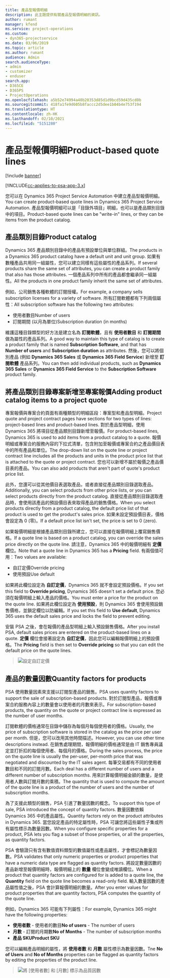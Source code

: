 ```yaml
---
title: 產品型報價明細
description: 此主題提供有關產品型報價明細的資訊。
author: rumant
manager: kfend
ms.service: project-operations
ms.custom:
- dyn365-projectservice
ms.date: 03/06/2019
ms.topic: article
ms.author: rumant
audience: Admin
search.audienceType:
- admin
- customizer
- enduser
search.app:
- D365CE
- D365PS
- ProjectOperations
ms.openlocfilehash: a5b52e74994a40b20353d85d1d9bcd59d435cd0b
ms.sourcegitcommit: 418fa1fe9d605b8faccc2d5dee1b04b4e753f194
ms.translationtype: HT
ms.contentlocale: zh-HK
ms.lasthandoff: 02/10/2021
ms.locfileid: "5151280"
---
```

# <a name="product-based-quote-lines"></a><span data-ttu-id="d765a-103">產品型報價明細</span><span class="sxs-lookup"><span data-stu-id="d765a-103">Product-based quote lines</span></span>

[!include [banner](../includes/psa-now-project-operations.md)]

[!INCLUDE[cc-applies-to-psa-app-3.x](../includes/cc-applies-to-psa-app-3x.md)]


<span data-ttu-id="d765a-104">您可以在 Dynamics 365 Project Service Automation 中建立產品型報價明細。</span><span class="sxs-lookup"><span data-stu-id="d765a-104">You can create product-based quote lines in Dynamics 365 Project Service Automation.</span></span> <span data-ttu-id="d765a-105">產品型報價明細可以是「目錄外項目」明細，也可以是產品類別目錄中的項目。</span><span class="sxs-lookup"><span data-stu-id="d765a-105">Product-based quote lines can be "write-in" lines, or they can be items from the product catalog.</span></span>

## <a name="product-catalog"></a><span data-ttu-id="d765a-106">產品類別目錄</span><span class="sxs-lookup"><span data-stu-id="d765a-106">Product catalog</span></span>

<span data-ttu-id="d765a-107">Dynamics 365 產品類別目錄中的產品有預設單位與單位群組。</span><span class="sxs-lookup"><span data-stu-id="d765a-107">The products in a Dynamics 365 product catalog have a default unit and unit group.</span></span> <span data-ttu-id="d765a-108">如果有數種產品共用同一組屬性，您可以建立同樣有這些屬性的產品系列。</span><span class="sxs-lookup"><span data-stu-id="d765a-108">If several products share the same set of attributes, you can create a product family that also has those attributes.</span></span> <span data-ttu-id="d765a-109">一個產品系列中所有的產品都會繼承同一組屬性。</span><span class="sxs-lookup"><span data-stu-id="d765a-109">All the products in one product family inherit the same set of attributes.</span></span>

<span data-ttu-id="d765a-110">例如，公司銷售各種軟體的訂閱授權。</span><span class="sxs-lookup"><span data-stu-id="d765a-110">For example, a company sells subscription licenses for a variety of software.</span></span> <span data-ttu-id="d765a-111">所有訂閱軟體都有下列兩個屬性：</span><span class="sxs-lookup"><span data-stu-id="d765a-111">All subscription software has the following two attributes:</span></span>

- <span data-ttu-id="d765a-112">使用者數目</span><span class="sxs-lookup"><span data-stu-id="d765a-112">Number of users</span></span> 
- <span data-ttu-id="d765a-113">訂閱期間 (以月為單位)</span><span class="sxs-lookup"><span data-stu-id="d765a-113">Subscription duration (in months)</span></span>

<span data-ttu-id="d765a-114">維護這種目錄類型的好方法是建立名為 **訂閱軟體**，且有 **使用者數目** 和 **訂閱期間** 做為屬性的產品系列。</span><span class="sxs-lookup"><span data-stu-id="d765a-114">A good way to maintain this type of catalog is to create a product family that is named **Subscription Software**, and that has **Number of users** and **Subscription duration** as attributes.</span></span> <span data-ttu-id="d765a-115">然後，您可以將個別產品 (例如 **Dynamics 365 Sales** 或 **Dynamics 365 Field Service**) 新增至 **訂閱軟體** 產品系列。</span><span class="sxs-lookup"><span data-stu-id="d765a-115">You can then add individual products, such as **Dynamics 365 Sales** or **Dynamics 365 Field Service** to the **Subscription Software** product family.</span></span>

## <a name="adding-product-catalog-items-to-a-project-quote"></a><span data-ttu-id="d765a-116">將產品類別目錄專案新增至專案報價</span><span class="sxs-lookup"><span data-stu-id="d765a-116">Adding product catalog items to a project quote</span></span>

<span data-ttu-id="d765a-117">專案報價與專案合約頁面有兩種類型的明細區段：專案型和產品型明細。</span><span class="sxs-lookup"><span data-stu-id="d765a-117">Project quote and project contract pages have sections for two types of lines: project-based lines and product-based lines.</span></span> <span data-ttu-id="d765a-118">對於產品型明細，使用 Dynamics 365 將項目從產品類別目錄新增至報價。</span><span class="sxs-lookup"><span data-stu-id="d765a-118">For product-based lines, Dynamics 365 is used to add items from a product catalog to a quote.</span></span> <span data-ttu-id="d765a-119">報價明細或專案合約服務內容的下拉式清單，包含附加至報價或專案合約之產品價目表中的所有產品和單位。</span><span class="sxs-lookup"><span data-stu-id="d765a-119">The drop-down list on the quote line or project contract line includes all the products and units in the product price list that is attached to the quote or project contract.</span></span> <span data-ttu-id="d765a-120">您也可以新增不屬於報價之產品價目表的產品。</span><span class="sxs-lookup"><span data-stu-id="d765a-120">You can also add products that aren't part of quote's product price list.</span></span>

<span data-ttu-id="d765a-121">此外，您還可以從其他價目表選取產品，或者直接從產品類別目錄選取產品。</span><span class="sxs-lookup"><span data-stu-id="d765a-121">Additionally, you can select products from other price lists, or you can select products directly from the product catalog.</span></span> <span data-ttu-id="d765a-122">直接從產品類別目錄選取產品時，會使用該產品的預設價目表來取得產品的銷售價格。</span><span class="sxs-lookup"><span data-stu-id="d765a-122">When you select products directly from a product catalog, the default price list of that product is used to get the product's sales price.</span></span> <span data-ttu-id="d765a-123">如果未設定預設價目表，價格會設定為 0 (零)。</span><span class="sxs-lookup"><span data-stu-id="d765a-123">If a default price list isn't set, the price is set to 0 (zero).</span></span>

<span data-ttu-id="d765a-124">如果報價明細是根據產品類別目錄所建立，您可以直接在報價明細上覆寫銷售價格。</span><span class="sxs-lookup"><span data-stu-id="d765a-124">If a quote line is based on a product catalog, you can override the sales price directly on the quote line.</span></span> <span data-ttu-id="d765a-125">請注意，Dynamics 365 中的報價明細有 **定價** 欄位。</span><span class="sxs-lookup"><span data-stu-id="d765a-125">Note that a quote line in Dynamics 365 has a **Pricing** field.</span></span> <span data-ttu-id="d765a-126">有兩個值可用：</span><span class="sxs-lookup"><span data-stu-id="d765a-126">Two values are available:</span></span>

- <span data-ttu-id="d765a-127">自訂定價</span><span class="sxs-lookup"><span data-stu-id="d765a-127">Override pricing</span></span>  
- <span data-ttu-id="d765a-128">使用預設</span><span class="sxs-lookup"><span data-stu-id="d765a-128">Use default</span></span>

<span data-ttu-id="d765a-129">如果將此欄位設定為 **自訂定價**，Dynamics 365 就不會設定預設價格。</span><span class="sxs-lookup"><span data-stu-id="d765a-129">If you set this field to **Override pricing**, Dynamics 365 doesn't set a default price.</span></span> <span data-ttu-id="d765a-130">您必須在報價明細上輸入產品的價格。</span><span class="sxs-lookup"><span data-stu-id="d765a-130">You must enter a price for the product on the quote line.</span></span> <span data-ttu-id="d765a-131">如果將此欄位設定為 **使用預設**，則 Dynamics 365 會使用預設銷售價格，並鎖定欄位以防編輯。</span><span class="sxs-lookup"><span data-stu-id="d765a-131">If you set this field to **Use default**, Dynamics 365 uses the default sales price and locks the field to prevent editing.</span></span>

<span data-ttu-id="d765a-132">安裝 PSA 之後，會在報價的產品型明細上輸入預設銷售價格。</span><span class="sxs-lookup"><span data-stu-id="d765a-132">After you install PSA, default sales prices are entered on the product-based lines on a quote.</span></span> <span data-ttu-id="d765a-133">**定價** 欄位會接著設定為 **自訂定價**，因此您可以編輯報價明細上的預設價格。</span><span class="sxs-lookup"><span data-stu-id="d765a-133">The **Pricing** field is then set to **Override pricing** so that you can edit the default price on the quote lines.</span></span>

> ![設定自訂定價](media/basic-guide-10.png)
 
## <a name="quantity-factors-for-products"></a><span data-ttu-id="d765a-135">產品的數量因數</span><span class="sxs-lookup"><span data-stu-id="d765a-135">Quantity factors for products</span></span>

<span data-ttu-id="d765a-136">PSA 使用數量因素來支援以訂閱型產品的銷售。</span><span class="sxs-lookup"><span data-stu-id="d765a-136">PSA uses quantity factors to support the sale of subscription-based products.</span></span> <span data-ttu-id="d765a-137">對於訂閱型產品，報價或專案合約服務內容上的數量會以使用者的月數來表示。</span><span class="sxs-lookup"><span data-stu-id="d765a-137">For subscription-based products, the quantity on the quote or project contract line is expressed as the number of user months.</span></span>

<span data-ttu-id="d765a-138">訂閱軟體的價格通常在目錄中儲存為每個月每個使用者的價格。</span><span class="sxs-lookup"><span data-stu-id="d765a-138">Usually, the price of subscription software is stored in the catalog as the price per user per month.</span></span> <span data-ttu-id="d765a-139">但是，您可以改用其他時間描述。</span><span class="sxs-lookup"><span data-stu-id="d765a-139">However, you can use other time descriptions instead.</span></span> <span data-ttu-id="d765a-140">在銷售處理期間，報價明細的價格通常是由 IT 銷售專員議定並打折扣的每個使用者、每個月的價格。</span><span class="sxs-lookup"><span data-stu-id="d765a-140">During the sales process, the price on the quote line is usually the per-user, per-month price that was negotiated and discounted by the IT sales agent.</span></span> <span data-ttu-id="d765a-141">每筆交易都有不同的使用者數目和不同的訂閱月數。</span><span class="sxs-lookup"><span data-stu-id="d765a-141">Each deal has a different number of users and a different number of subscription months.</span></span> <span data-ttu-id="d765a-142">用來計算報價明細金額的數量，是使用者人數與訂閱月數的乘積。</span><span class="sxs-lookup"><span data-stu-id="d765a-142">The quantity that is used to compute the amount of the quote line is a product of the number of users and the number of subscription months.</span></span>

<span data-ttu-id="d765a-143">為了支援此類型的銷售，PSA 引進了數量因數的概念。</span><span class="sxs-lookup"><span data-stu-id="d765a-143">To support this type of sale, PSA introduced the concept of quantity factors.</span></span> <span data-ttu-id="d765a-144">數量因數依賴 Dynamics 365 中的產品屬性。</span><span class="sxs-lookup"><span data-stu-id="d765a-144">Quantity factors rely on the product attributes in Dynamics 365.</span></span> <span data-ttu-id="d765a-145">當您設定產品的特定屬性時，PSA 可讓您將這些屬性子集或所有屬性標示為數量因數。</span><span class="sxs-lookup"><span data-stu-id="d765a-145">When you configure specific properties for a product, PSA lets you flag a subset of those properties, or all the properties, as quantity factors.</span></span>

<span data-ttu-id="d765a-146">PSA 會驗證只有含有數值資料類型的數值屬性或產品屬性，才會標記為數量因數。</span><span class="sxs-lookup"><span data-stu-id="d765a-146">PSA validates that only numeric properties or product properties that have a numeric data type are flagged as quantity factors.</span></span> <span data-ttu-id="d765a-147">將設定數量因數的產品新增至報價明細時，報價明細上的 **數量** 欄位會變成唯讀欄位。</span><span class="sxs-lookup"><span data-stu-id="d765a-147">When a product that quantity factors are configured for is added to a quote line, the **Quantity** field on the quote line becomes a read-only field.</span></span> <span data-ttu-id="d765a-148">輸入數量因數的產品屬性值之後，PSA 會計算報價明細的數量。</span><span class="sxs-lookup"><span data-stu-id="d765a-148">After you enter values for product properties that are quantity factors, PSA computes the quantity of the quote line.</span></span>

<span data-ttu-id="d765a-149">例如，Dynamics 365 可能有下列屬性：</span><span class="sxs-lookup"><span data-stu-id="d765a-149">For example, Dynamics 365 might have the following properties:</span></span> 

- <span data-ttu-id="d765a-150">**使用者數** - 使用者的數目</span><span class="sxs-lookup"><span data-stu-id="d765a-150">**No of users** - The number of users</span></span> 
- <span data-ttu-id="d765a-151">**月數** - 訂閱的月期數</span><span class="sxs-lookup"><span data-stu-id="d765a-151">**No of Months** - The number of subscription months</span></span>
- <span data-ttu-id="d765a-152">**產品 SKU**</span><span class="sxs-lookup"><span data-stu-id="d765a-152">**Product SKU**</span></span> 

<span data-ttu-id="d765a-153">您可以編輯產品明細的屬性，將 **使用者數** 和 **月數** 屬性標示為數量因數。</span><span class="sxs-lookup"><span data-stu-id="d765a-153">Tne **No of Users** and **No of Months** properties can be flagged as quantity factors by editing the properties of the product line.</span></span> 

> ![將 [使用者數] 和 [月數] 標示為品質因數](media/basic-guide-11.png)
 
